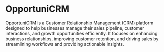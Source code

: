# OpportuniCRM
OpportuniCRM is a Customer Relationship Management (CRM) platform designed to help businesses manage their sales pipeline, customer interactions, and growth opportunities efficiently. It focuses on enhancing business relationships, improving customer retention, and driving sales by streamlining workflows and providing actionable insights.